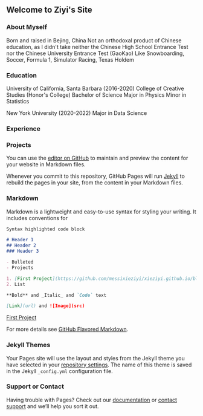 ## Welcome to Ziyi's Site

### About Myself
Born and raised in Bejing, China
Not an orthodoxal product of Chinese education, as I didn't take neither the Chinese High School Entrance Test nor the Chinese University Entrance Test (GaoKao)
Like Snowboarding, Soccer, Formula 1, Simulator Racing, Texas Holdem 

### Education
University of California, Santa Barbara (2016-2020)
College of Creative Studies (Honor's College)
Bachelor of Science 
Major in Physics
Minor in Statistics

New York University (2020-2022)
Major in Data Science

### Experience

### Projects

You can use the [editor on GitHub](https://github.com/messixieziyi/website/edit/gh-pages/index.md) to maintain and preview the content for your website in Markdown files.

Whenever you commit to this repository, GitHub Pages will run [Jekyll](https://jekyllrb.com/) to rebuild the pages in your site, from the content in your Markdown files.

### Markdown

Markdown is a lightweight and easy-to-use syntax for styling your writing. It includes conventions for

```markdown
Syntax highlighted code block

# Header 1
## Header 2
### Header 3

- Bulleted
- Projects

1. [First Project](https://github.com/messixieziyi/xieziyi.github.io/blob/main/Analysis%20on%20Credit%20Default%20Risks%20from%20Loans%20.pdf)
2. List

**Bold** and _Italic_ and `Code` text

[Link](url) and ![Image](src)
```

[First Project](https://github.com/messixieziyi/xieziyi.github.io/blob/main/Analysis%20on%20Credit%20Default%20Risks%20from%20Loans%20.pdf)

For more details see [GitHub Flavored Markdown](https://guides.github.com/features/mastering-markdown/).

### Jekyll Themes

Your Pages site will use the layout and styles from the Jekyll theme you have selected in your [repository settings](https://github.com/messixieziyi/website/settings/pages). The name of this theme is saved in the Jekyll `_config.yml` configuration file.

### Support or Contact

Having trouble with Pages? Check out our [documentation](https://docs.github.com/categories/github-pages-basics/) or [contact support](https://support.github.com/contact) and we’ll help you sort it out.

